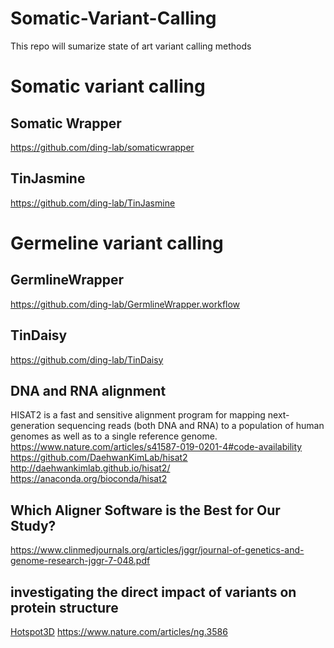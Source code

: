 # Somatic-Variant-Calling

This repo will sumarize state of art variant calling methods

#  Somatic variant calling

## Somatic Wrapper
https://github.com/ding-lab/somaticwrapper

## TinJasmine
https://github.com/ding-lab/TinJasmine


#  Germeline variant calling

## GermlineWrapper
https://github.com/ding-lab/GermlineWrapper.workflow

## TinDaisy
https://github.com/ding-lab/TinDaisy

## DNA and RNA alignment
HISAT2 is a fast and sensitive alignment program for mapping next-generation sequencing reads (both DNA and RNA) to a population of human genomes as well as to a single reference genome.
https://www.nature.com/articles/s41587-019-0201-4#code-availability
https://github.com/DaehwanKimLab/hisat2
http://daehwankimlab.github.io/hisat2/
https://anaconda.org/bioconda/hisat2

## Which Aligner Software is the Best for Our Study?
https://www.clinmedjournals.org/articles/jggr/journal-of-genetics-and-genome-research-jggr-7-048.pdf

## investigating the direct impact of variants on protein structure
[Hotspot3D](https://github.com/ding-lab/hotspot3d)
https://www.nature.com/articles/ng.3586
